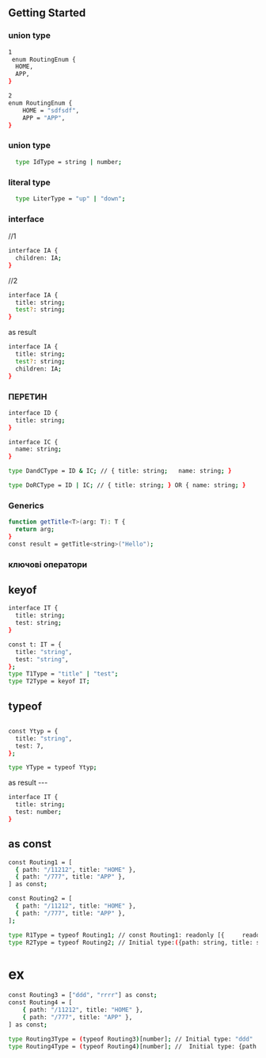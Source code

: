## Getting Started

### union type
```bash
1
 enum RoutingEnum {
  HOME,
  APP,
}

2
enum RoutingEnum {
    HOME = "sdfsdf",
    APP = "APP",
}

```

### union type
```bash
  type IdType = string | number;
```

### literal type
```bash
  type LiterType = "up" | "down";
```


### interface
//1
```bash
interface IA {
  children: IA;
}
```
//2
```bash
interface IA {
  title: string;
  test?: string;
}
```

as result

```bash
interface IA {
  title: string;
  test?: string;
  children: IA;
}
```

### ПЕРЕТИН
```bash
interface ID {
  title: string;
}

interface IC {
  name: string;
}

type DandCType = ID & IC; // { title: string;   name: string; }

type DoRCType = ID | IC; // { title: string; } OR { name: string; }
```

### Generics
```bash
function getTitle<T>(arg: T): T {
  return arg;
}
const result = getTitle<string>("Hello");
```

### ключові оператори

## keyof
```bash 
interface IT {
  title: string;
  test: string;
}

const t: IT = {
  title: "string",
  test: "string",
};
type T1Type = "title" | "test";
type T2Type = keyof IT;
```

## typeof
```bash

const Ytyp = {
  title: "string",
  test: 7,
};

type YType = typeof Ytyp; 
```
as result ---
```bash
interface IT {
  title: string;
  test: number;
}
```
## as const
```bash
const Routing1 = [
  { path: "/11212", title: "HOME" },
  { path: "/777", title: "APP" },
] as const;

const Routing2 = [
  { path: "/11212", title: "HOME" },
  { path: "/777", title: "APP" },
];

type R1Type = typeof Routing1; // const Routing1: readonly [{     readonly path: "/ 11212"     readonly title: "HOME" }, {     readonly path: "/ 777"     readonly title: "APP" }]
type R2Type = typeof Routing2; // Initial type:({path: string, title: string} | {path: string, title: string})[]
```

# ex
```bash
const Routing3 = ["ddd", "rrrr"] as const;
const Routing4 = [
    { path: "/11212", title: "HOME" },
    { path: "/777", title: "APP" },
] as const;

type Routing3Type = (typeof Routing3)[number]; // Initial type: "ddd" | "rrrr"
type Routing4Type = (typeof Routing4)[number]; //  Initial type: {path: "/ 11212", title: "HOME"} | {path: "/ 777", title: "APP"}
```



